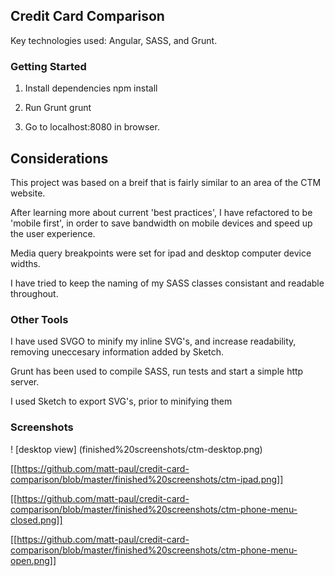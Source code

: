 ## Credit Card Comparison
Key technologies used: Angular, SASS, and Grunt.


### Getting Started

1. Install dependencies
   npm install

2. Run Grunt
   grunt

3. Go to localhost:8080 in browser.


## Considerations

This project was based on a breif that is fairly similar to an area of the CTM website.

After learning more about current 'best practices', I have refactored to be
'mobile first', in order to save bandwidth on mobile devices and speed up the user
experience.

Media query breakpoints were set for ipad and desktop computer device widths.

I have tried to keep the naming of my SASS classes consistant and readable
throughout.


### Other Tools
I have used SVGO to minify my inline SVG's, and increase readability, removing
uneccesary information added by Sketch.

Grunt has been used to compile SASS, run tests and start a simple http server.

I used Sketch to export SVG's, prior to minifying them


### Screenshots

! [desktop view] (finished%20screenshots/ctm-desktop.png)

[[https://github.com/matt-paul/credit-card-comparison/blob/master/finished%20screenshots/ctm-ipad.png]]

[[https://github.com/matt-paul/credit-card-comparison/blob/master/finished%20screenshots/ctm-phone-menu-closed.png]]

[[https://github.com/matt-paul/credit-card-comparison/blob/master/finished%20screenshots/ctm-phone-menu-open.png]]

